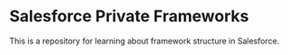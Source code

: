 # Salesforce Private Frameworks

This is a repository for learning about framework structure in Salesforce.
